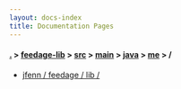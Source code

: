 ```yaml
---
layout: docs-index
title: Documentation Pages
---
```

#### [.](./../../../../../index) > [feedage-lib](./../../../../index) > [src](./../../../index) > [main](./../../index) > [java](./../index) > [me](./index) > **/**

- [jfenn / feedage / lib / ](jfenn/feedage/lib/)
